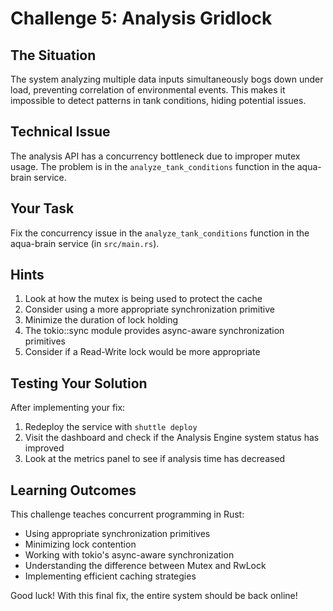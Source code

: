 # Challenge 5: Analysis Gridlock

## The Situation
The system analyzing multiple data inputs simultaneously bogs down under load, preventing correlation of environmental events. This makes it impossible to detect patterns in tank conditions, hiding potential issues.

## Technical Issue
The analysis API has a concurrency bottleneck due to improper mutex usage. The problem is in the `analyze_tank_conditions` function in the aqua-brain service.

## Your Task
Fix the concurrency issue in the `analyze_tank_conditions` function in the aqua-brain service (in `src/main.rs`).

## Hints
1. Look at how the mutex is being used to protect the cache
2. Consider using a more appropriate synchronization primitive
3. Minimize the duration of lock holding
4. The tokio::sync module provides async-aware synchronization primitives
5. Consider if a Read-Write lock would be more appropriate

## Testing Your Solution
After implementing your fix:
1. Redeploy the service with `shuttle deploy`
2. Visit the dashboard and check if the Analysis Engine system status has improved
3. Look at the metrics panel to see if analysis time has decreased

## Learning Outcomes
This challenge teaches concurrent programming in Rust:
- Using appropriate synchronization primitives
- Minimizing lock contention
- Working with tokio's async-aware synchronization
- Understanding the difference between Mutex and RwLock
- Implementing efficient caching strategies

Good luck! With this final fix, the entire system should be back online!
